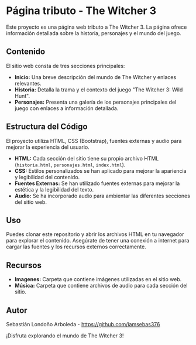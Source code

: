 # Página tributo - The Witcher 3

Este proyecto es una página web tributo a The Witcher 3. La página ofrece información detallada sobre la historia, personajes y el mundo del juego.

## Contenido

El sitio web consta de tres secciones principales:

- **Inicio:** Una breve descripción del mundo de The Witcher y enlaces relevantes.
- **Historia:** Detalla la trama y el contexto del juego "The Witcher 3: Wild Hunt".
- **Personajes:** Presenta una galería de los personajes principales del juego con enlaces a información detallada.

## Estructura del Código

El proyecto utiliza HTML, CSS (Bootstrap), fuentes externas y audio para mejorar la experiencia del usuario.

- **HTML:** Cada sección del sitio tiene su propio archivo HTML (`historia.html`, `personajes.html`, `index.html`).
- **CSS:** Estilos personalizados se han aplicado para mejorar la apariencia y legibilidad del contenido.
- **Fuentes Externas:** Se han utilizado fuentes externas para mejorar la estética y la legibilidad del texto.
- **Audio:** Se ha incorporado audio para ambientar las diferentes secciones del sitio web.

## Uso

Puedes clonar este repositorio y abrir los archivos HTML en tu navegador para explorar el contenido. Asegúrate de tener una conexión a internet para cargar las fuentes y los recursos externos correctamente.

## Recursos

- **Imagenes:** Carpeta que contiene imágenes utilizadas en el sitio web.
- **Música:** Carpeta que contiene archivos de audio para cada sección del sitio.

## Autor

Sebastián Londoño Arboleda - https://github.com/iamsebas376

¡Disfruta explorando el mundo de The Witcher 3!

